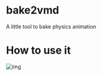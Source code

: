 # bake2vmd

A little tool to bake physics animation

# How to use it

![img](https://github.com/bladesero/bake2vmd/blob/master/example.gif)
